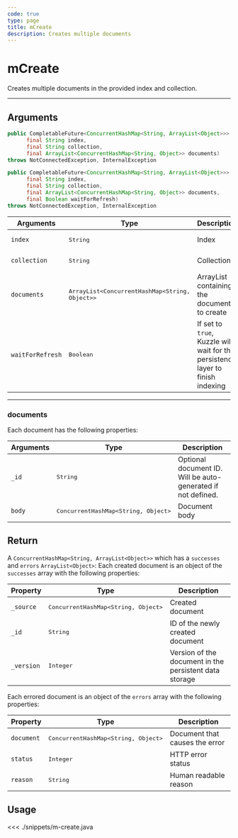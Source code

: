 ```yaml
---
code: true
type: page
title: mCreate
description: Creates multiple documents
---
```


# mCreate

Creates multiple documents in the provided index and collection.

---

## Arguments

```java
public CompletableFuture<ConcurrentHashMap<String, ArrayList<Object>>> mCreate(
      final String index,
      final String collection,
      final ArrayList<ConcurrentHashMap<String, Object>> documents)
throws NotConnectedException, InternalException

public CompletableFuture<ConcurrentHashMap<String, ArrayList<Object>>> mCreate(
      final String index,
      final String collection,
      final ArrayList<ConcurrentHashMap<String, Object>> documents,
      final Boolean waitForRefresh)
throws NotConnectedException, InternalException
```

| Arguments          | Type                                                    | Description                       |
| ------------------ | ------------------------------------------------------- | --------------------------------- |
| `index`            | <pre>String</pre>                                       | Index                             |
| `collection`       | <pre>String</pre>                                       | Collection                        |
| `documents`        | <pre>ArrayList<ConcurrentHashMap<String, Object>></pre> | ArrayList containing the documents to create |
| `waitForRefresh`   | <pre>Boolean</pre>                                      | If set to `true`, Kuzzle will wait for the persistence layer to finish indexing |

---

### documents

Each document has the following properties:

| Arguments          | Type                                         | Description                       |
| ------------------ | -------------------------------------------- | --------------------------------- |
| `_id`              | <pre>String</pre>                            | Optional document ID. Will be auto-generated if not defined.             |
| `body`             | <pre>ConcurrentHashMap<String, Object></pre> | Document body |

## Return

A `ConcurrentHashMap<String, ArrayList<Object>>` which has a `successes` and `errors` `ArrayList<Object>`:
Each created document is an object of the `successes` array with the following properties:

| Property     | Type                                         | Description                      |
|------------- |--------------------------------------------- |--------------------------------- |
| `_source`    | <pre>ConcurrentHashMap<String, Object></pre> | Created document                 |
| `_id`        | <pre>String</pre>                            | ID of the newly created document                       |
| `_version`   | <pre>Integer</pre>                           | Version of the document in the persistent data storage |

Each errored document is an object of the `errors` array with the following properties:

| Property     | Type                                         | Description                      |
|------------- |--------------------------------------------- |--------------------------------- |
| `document`   | <pre>ConcurrentHashMap<String, Object></pre> | Document that causes the error   |
| `status`     | <pre>Integer</pre>                           | HTTP error status                |
| `reason`     | <pre>String</pre>                            | Human readable reason |

## Usage

<<< ./snippets/m-create.java
